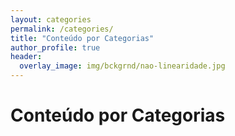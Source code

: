 ```yaml
---
layout: categories
permalink: /categories/
title: "Conteúdo por Categorias"
author_profile: true
header:
  overlay_image: img/bckgrnd/nao-linearidade.jpg
---
```

# Conteúdo por Categorias
